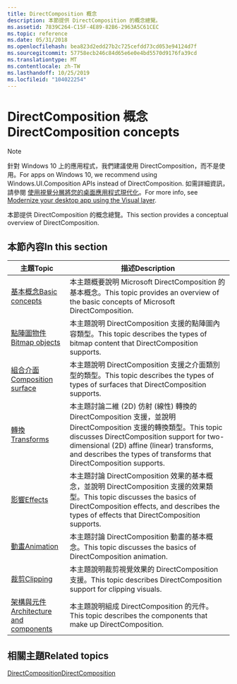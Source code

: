 ```yaml
---
title: DirectComposition 概念
description: 本節提供 DirectComposition 的概念總覽。
ms.assetid: 7839C264-C15F-4E89-82B6-2963A5C61CEC
ms.topic: reference
ms.date: 05/31/2018
ms.openlocfilehash: bea823d2edd27b2c725cefdd73cd053e94124d7f
ms.sourcegitcommit: 57758ecb246c84d65e6e0e4bd5570d9176fa39cd
ms.translationtype: MT
ms.contentlocale: zh-TW
ms.lasthandoff: 10/25/2019
ms.locfileid: "104022254"
---
```

# <a name="directcomposition-concepts"></a><span data-ttu-id="415e9-103">DirectComposition 概念</span><span class="sxs-lookup"><span data-stu-id="415e9-103">DirectComposition concepts</span></span>

> [!NOTE]
> <span data-ttu-id="415e9-104">針對 Windows 10 上的應用程式，我們建議使用 DirectComposition，而不是使用。</span><span class="sxs-lookup"><span data-stu-id="415e9-104">For apps on Windows 10, we recommend using Windows.UI.Composition APIs instead of DirectComposition.</span></span> <span data-ttu-id="415e9-105">如需詳細資訊，請參閱 [使用視覺分層將您的桌面應用程式現代化](/windows/uwp/composition/visual-layer-in-desktop-apps)。</span><span class="sxs-lookup"><span data-stu-id="415e9-105">For more info, see [Modernize your desktop app using the Visual layer](/windows/uwp/composition/visual-layer-in-desktop-apps).</span></span>

<span data-ttu-id="415e9-106">本節提供 DirectComposition 的概念總覽。</span><span class="sxs-lookup"><span data-stu-id="415e9-106">This section provides a conceptual overview of DirectComposition.</span></span>

## <a name="in-this-section"></a><span data-ttu-id="415e9-107">本節內容</span><span class="sxs-lookup"><span data-stu-id="415e9-107">In this section</span></span>



| <span data-ttu-id="415e9-108">主題</span><span class="sxs-lookup"><span data-stu-id="415e9-108">Topic</span></span>                                                                     | <span data-ttu-id="415e9-109">描述</span><span class="sxs-lookup"><span data-stu-id="415e9-109">Description</span></span>                                                                                                                                                                            |
|---------------------------------------------------------------------------|----------------------------------------------------------------------------------------------------------------------------------------------------------------------------------------|
| [<span data-ttu-id="415e9-110">基本概念</span><span class="sxs-lookup"><span data-stu-id="415e9-110">Basic concepts</span></span>](basic-concepts.md)<br/>                           | <span data-ttu-id="415e9-111">本主題概要說明 Microsoft DirectComposition 的基本概念。</span><span class="sxs-lookup"><span data-stu-id="415e9-111">This topic provides an overview of the basic concepts of Microsoft DirectComposition.</span></span><br/>                                                                                       |
| [<span data-ttu-id="415e9-112">點陣圖物件</span><span class="sxs-lookup"><span data-stu-id="415e9-112">Bitmap objects</span></span>](bitmap-surfaces.md)<br/>                          | <span data-ttu-id="415e9-113">本主題說明 DirectComposition 支援的點陣圖內容類型。</span><span class="sxs-lookup"><span data-stu-id="415e9-113">This topic describes the types of bitmap content that DirectComposition supports.</span></span><br/>                                                                                           |
| [<span data-ttu-id="415e9-114">組合介面</span><span class="sxs-lookup"><span data-stu-id="415e9-114">Composition surface</span></span>](composition-surface.md)<br/>                 | <span data-ttu-id="415e9-115">本主題說明 DirectComposition 支援之介面類別型的類型。</span><span class="sxs-lookup"><span data-stu-id="415e9-115">This topic describes the types of types of surfaces that DirectComposition supports.</span></span><br/>                                                                                        |
| [<span data-ttu-id="415e9-116">轉換</span><span class="sxs-lookup"><span data-stu-id="415e9-116">Transforms</span></span>](transforms.md)<br/>                                   | <span data-ttu-id="415e9-117">本主題討論二維 (2D) 仿射 (線性) 轉換的 DirectComposition 支援，並說明 DirectComposition 支援的轉換類型。</span><span class="sxs-lookup"><span data-stu-id="415e9-117">This topic discusses DirectComposition support for two-dimensional (2D) affine (linear) transforms, and describes the types of transforms that DirectComposition supports.</span></span> <br/> |
| [<span data-ttu-id="415e9-118">影響</span><span class="sxs-lookup"><span data-stu-id="415e9-118">Effects</span></span>](effects.md)<br/>                                         | <span data-ttu-id="415e9-119">本主題討論 DirectComposition 效果的基本概念，並說明 DirectComposition 支援的效果類型。</span><span class="sxs-lookup"><span data-stu-id="415e9-119">This topic discusses the basics of DirectComposition effects, and describes the types of effects that DirectComposition supports.</span></span> <br/>                                          |
| [<span data-ttu-id="415e9-120">動畫</span><span class="sxs-lookup"><span data-stu-id="415e9-120">Animation</span></span>](animation.md)<br/>                                     | <span data-ttu-id="415e9-121">本主題討論 DirectComposition 動畫的基本概念。</span><span class="sxs-lookup"><span data-stu-id="415e9-121">This topic discusses the basics of DirectComposition animation.</span></span> <br/>                                                                                                            |
| [<span data-ttu-id="415e9-122">裁剪</span><span class="sxs-lookup"><span data-stu-id="415e9-122">Clipping</span></span>](clipping.md)<br/>                                       | <span data-ttu-id="415e9-123">本主題說明裁剪視覺效果的 DirectComposition 支援。</span><span class="sxs-lookup"><span data-stu-id="415e9-123">This topic describes DirectComposition support for clipping visuals.</span></span><br/>                                                                                                        |
| [<span data-ttu-id="415e9-124">架構與元件</span><span class="sxs-lookup"><span data-stu-id="415e9-124">Architecture and components</span></span>](architecture-and-components.md)<br/> | <span data-ttu-id="415e9-125">本主題說明組成 DirectComposition 的元件。</span><span class="sxs-lookup"><span data-stu-id="415e9-125">This topic describes the components that make up DirectComposition.</span></span><br/>                                                                                                         |



 

## <a name="related-topics"></a><span data-ttu-id="415e9-126">相關主題</span><span class="sxs-lookup"><span data-stu-id="415e9-126">Related topics</span></span>

<dl> <dt>

[<span data-ttu-id="415e9-127">DirectComposition</span><span class="sxs-lookup"><span data-stu-id="415e9-127">DirectComposition</span></span>](directcomposition-portal.md)
</dt> </dl>

 

 





